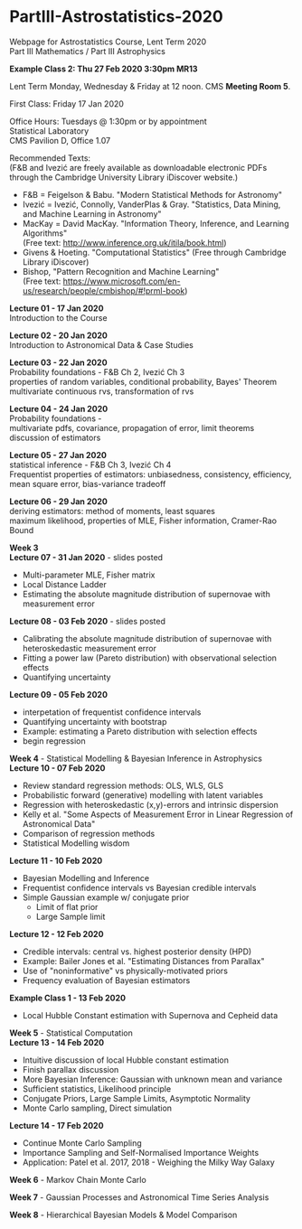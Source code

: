 # PartIII-Astrostatistics-2020
Webpage for Astrostatistics Course, Lent Term 2020  
Part III Mathematics / Part III Astrophysics

**Example Class 2: Thu 27 Feb 2020 3:30pm MR13**  

Lent Term
Monday, Wednesday & Friday at 12 noon. CMS **Meeting Room 5**.

First Class: Friday 17 Jan 2020

Office Hours: Tuesdays @ 1:30pm or by appointment  
Statistical Laboratory  
CMS Pavilion D, Office 1.07  

Recommended Texts:  
(F&B and Ivezić are freely available as downloadable electronic PDFs through the Cambridge University Library iDiscover website.)

* F&B = Feigelson & Babu. "Modern Statistical Methods for Astronomy"  
* Ivezić = Ivezić, Connolly, VanderPlas & Gray. "Statistics, Data Mining, and Machine Learning in Astronomy"  
* MacKay = David MacKay. "Information Theory, Inference, and Learning Algorithms"  
(Free text: http://www.inference.org.uk/itila/book.html)  
* Givens & Hoeting. "Computational Statistics" (Free through Cambridge Library iDiscover)  
* Bishop, "Pattern Recognition and Machine Learning"  
(Free text: https://www.microsoft.com/en-us/research/people/cmbishop/#!prml-book)  

**Lecture 01 - 17 Jan 2020**  
Introduction to the Course

**Lecture 02 - 20 Jan 2020**  
Introduction to Astronomical Data & Case Studies  

**Lecture 03 - 22 Jan 2020**  
Probability foundations - F&B Ch 2, Ivezić Ch 3  
properties of random variables, conditional probability, Bayes' Theorem  
multivariate continuous rvs, transformation of rvs  

**Lecture 04 - 24 Jan 2020**  
Probability foundations -  
multivariate pdfs, covariance, propagation of error, limit theorems  
discussion of estimators  

**Lecture 05 - 27 Jan 2020**  
statistical inference - F&B Ch 3, Ivezić Ch 4  
Frequentist properties of estimators: unbiasedness, consistency, efficiency,  
mean square error, bias-variance tradeoff  

**Lecture 06 - 29 Jan 2020**  
deriving estimators: method of moments, least squares  
maximum likelihood, properties of MLE, Fisher information, Cramer-Rao Bound  

**Week 3**  
**Lecture 07 - 31 Jan 2020** - slides posted  
* Multi-parameter MLE, Fisher matrix
* Local Distance Ladder  
* Estimating the absolute magnitude distribution of supernovae with measurement error  

**Lecture 08 - 03 Feb 2020** - slides posted  
* Calibrating the absolute magnitude distribution of supernovae with heteroskedastic measurement error 
* Fitting a power law (Pareto distribution) with observational selection effects
* Quantifying uncertainty

**Lecture 09 - 05 Feb 2020**  
* interpetation of frequentist confidence intervals
* Quantifying uncertainty with bootstrap
* Example: estimating a Pareto distribution with selection effects  
* begin regression  

**Week 4** - Statistical Modelling & Bayesian Inference in Astrophysics  
**Lecture 10 - 07 Feb 2020**
* Review standard regression methods: OLS, WLS, GLS
* Probabilistic forward (generative) modelling with latent variables
* Regression with heteroskedastic (x,y)-errors and intrinsic dispersion
* Kelly et al. "Some Aspects of Measurement Error in Linear Regression of Astronomical Data"  
* Comparison of regression methods
* Statistical Modelling wisdom

**Lecture 11 - 10 Feb 2020**  
* Bayesian Modelling and Inference
* Frequentist confidence intervals vs Bayesian credible intervals
* Simple Gaussian example w/ conjugate prior  
  - Limit of flat prior
  - Large Sample limit  

**Lecture 12 - 12 Feb 2020**  
* Credible intervals: central vs. highest posterior density (HPD)
* Example: Bailer Jones et al. "Estimating Distances from Parallax"
* Use of "noninformative" vs physically-motivated priors  
* Frequency evaluation of Bayesian estimators  

**Example Class 1 - 13 Feb 2020**  
* Local Hubble Constant estimation with Supernova and Cepheid data  

**Week 5** - Statistical Computation  
**Lecture 13 - 14 Feb 2020**  
* Intuitive discussion of local Hubble constant estimation  
* Finish parallax discussion
* More Bayesian Inference: Gaussian with unknown mean and variance  
* Sufficient statistics, Likelihood principle  
* Conjugate Priors, Large Sample Limits, Asymptotic Normality  
* Monte Carlo sampling, Direct simulation  

**Lecture 14 - 17 Feb 2020**
* Continue Monte Carlo Sampling  
* Importance Sampling and Self-Normalised Importance Weights  
* Application: Patel et al. 2017, 2018 - Weighing the Milky Way Galaxy  

**Week 6** - Markov Chain Monte Carlo  

**Week 7** - Gaussian Processes and Astronomical Time Series Analysis  

**Week 8** - Hierarchical Bayesian Models & Model Comparison  
